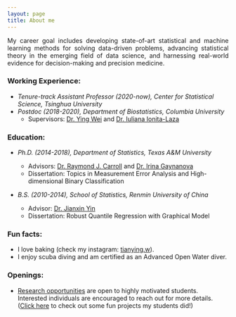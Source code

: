 ```yaml
---
layout: page
title: About me
---
```


<p align="justify">
My career goal includes developing state-of-art statistical and machine learning methods for solving data-driven problems, advancing statistical theory in the emerging field of data science, and harnessing real-world evidence for decision-making and precision medicine. 
</p>

### Working Experience:
   
   - _Tenure-track Assistant Professor (2020-now), Center for Statistical Science, Tsinghua University_
   - _Postdoc (2018-2020), Department of Biostatistics, Columbia University_   
       - Supervisors: [Dr. Ying Wei](https://yingweistat.com/) and [Dr. Iuliana Ionita-Laza](http://www.columbia.edu/~ii2135/)
       

### Education:

   - _Ph.D. (2014-2018), Department of Statistics, Texas A&M University_   
       - Advisors: [Dr. Raymond J. Carroll](https://www.stat.tamu.edu/~carroll/) and [Dr. Irina Gaynanova](https://irinagain.github.io/)       
       - Dissertation: Topics in Measurement Error Analysis and High-dimensional Binary Classification
              
   - _B.S. (2010-2014), School of Statistics, Renmin University of China_   
       - Advisor: [Dr. Jianxin Yin](http://stat.ruc.edu.cn/en/teacher_more.php?cid=89248&id=65)     
       - Dissertation: Robust Quantile Regression with Graphical Model

### Fun facts:

  - I love baking (check my instagram: [tianying.w](https://www.instagram.com/tianying.w/?hl=en)).  
  - I enjoy scuba diving and am certified as an Advanced Open Water diver.

### Openings:

  - [Research opportunities](https://tianyingw.github.io/openings/) are open to highly motivated students. Interested individuals are encouraged to reach out for more details. ([Click here](https://tianyingw.github.io/gallery/) to check out some fun projects my students did!)

